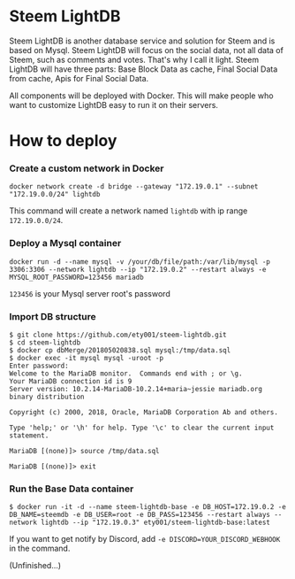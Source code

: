 # Steem LightDB

Steem LightDB is another database service and solution for Steem and is based on Mysql.
Steem LightDB will focus on the social data, not all data of Steem, such as comments
and votes. That's why I call it light. Steem LightDB will have three parts: Base Block
Data as cache, Final Social Data from cache, Apis for Final Social Data.

All components will be deployed with Docker. This will make people who want to customize
LightDB easy to run it on their servers.

# How to deploy

### Create a custom network in Docker

```
docker network create -d bridge --gateway "172.19.0.1" --subnet "172.19.0.0/24" lightdb
```

This command will create a network named `lightdb` with ip range `172.19.0.0/24`.

### Deploy a Mysql container

```
docker run -d --name mysql -v /your/db/file/path:/var/lib/mysql -p 3306:3306 --network lightdb --ip "172.19.0.2" --restart always -e MYSQL_ROOT_PASSWORD=123456 mariadb
```

`123456` is your Mysql server root's password

### Import DB structure

```
$ git clone https://github.com/ety001/steem-lightdb.git
$ cd steem-lightdb
$ docker cp dbMerge/201805020838.sql mysql:/tmp/data.sql
$ docker exec -it mysql mysql -uroot -p
Enter password:
Welcome to the MariaDB monitor.  Commands end with ; or \g.
Your MariaDB connection id is 9
Server version: 10.2.14-MariaDB-10.2.14+maria~jessie mariadb.org binary distribution

Copyright (c) 2000, 2018, Oracle, MariaDB Corporation Ab and others.

Type 'help;' or '\h' for help. Type '\c' to clear the current input statement.

MariaDB [(none)]> source /tmp/data.sql

MariaDB [(none)]> exit
```

### Run the Base Data container

```
$ docker run -it -d --name steem-lightdb-base -e DB_HOST=172.19.0.2 -e DB_NAME=steemdb -e DB_USER=root -e DB_PASS=123456 --restart always --network lightdb --ip "172.19.0.3" ety001/steem-lightdb-base:latest
```

If you want to get notify by Discord, add `-e DISCORD=YOUR_DISCORD_WEBHOOK` in the command.

(Unfinished...)
